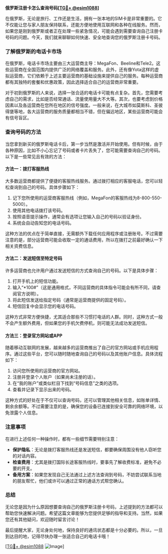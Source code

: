 **俄罗斯注册卡怎么查询号码[[TG💪+ @esim1088](https://t.me/s/esim1088)]**

在俄罗斯，无论是旅行、工作还是生活，拥有一张本地的SIM卡是非常重要的。它不仅能让您与家人朋友保持联系，还能方便地使用互联网和各种在线服务。然而，如果您是刚到俄罗斯或者正在处理一些紧急情况，可能会遇到需要查询自己注册卡号码的问题。今天，我们就来聊聊如何快速、安全地查询您的俄罗斯注册卡号码。

### 了解俄罗斯的电话卡市场

在俄罗斯，电话卡市场主要由三大运营商主导：MegaFon、Beeline和Tele2。这些运营商在全国范围内提供广泛的网络覆盖和服务。此外，还有像Yota这样的虚拟运营商，它们依赖于上述主要运营商的基础设施来提供自己的服务。每种运营商都有其独特的套餐和优惠政策，因此选择适合自己的运营商非常重要。

对于初到俄罗斯的人来说，选择一张合适的电话卡可能有点复杂。首先，您需要考虑自己的需求，比如是否经常通话、流量使用量大不大等。其次，也要考虑到价格因素以及各运营商在您所在地区的信号强度。一般来说，在大城市如莫斯科、圣彼得堡等地，各大运营商的服务质量都相当不错，但在偏远地区，某些运营商可能会有信号盲区。

### 查询号码的方法

当您拿到新买的俄罗斯电话卡后，第一步当然是激活并开始使用。但有时候，由于各种原因，比如不小心忘记了号码或者卡片丢失了，您可能需要查询自己的号码。以下是一些常见且有效的方法：

#### 方法一：拨打客服热线

大多数运营商都提供了便捷的客服热线服务。通过拨打相应的客服电话，您可以轻松查询到自己的号码。具体步骤如下：
1. 记下您所使用的运营商客服热线（例如，MegaFon的客服热线为8-800-550-5000）。
2. 使用其他电话拨打该号码。
3. 按照语音提示操作，通常会有选项让您输入自己的号码以验证身份。
4. 系统会自动告知您的电话号码。

这种方法的优点在于简单直接，无需额外下载任何应用程序或注册账号。不过需要注意的是，部分运营商可能会收取一定的通话费用，所以在拨打之前最好确认一下相关资费信息。

#### 方法二：发送短信至特定号码

许多运营商也允许用户通过发送短信的方式查询自己的号码。以下是具体步骤：
1. 打开手机上的短信功能。
2. 输入“*100#”（这是通用格式，不同运营商的具体指令可能会有所不同，请查阅官方说明）。
3. 将此短信发送给指定号码（通常是运营商提供的固定号码）。
4. 短信回复中会显示您的电话号码。

这种方式非常方便快捷，尤其适合那些不习惯打电话的人群。同时，这种方式一般不会产生额外费用，但如果您的手机欠费停机，则可能无法成功发送短信。

#### 方法三：登录官方网站或APP

随着移动互联网的发展，越来越多的运营商推出了自己的官方网站或手机应用程序。通过这些平台，您可以随时随地查询自己的号码以及其他账户信息。具体流程如下：
1. 访问您所使用的运营商的官方网站。
2. 注册并登录个人账户（如果尚未注册的话）。
3. 在“我的账户”或类似栏目下找到“号码信息”之类的选项。
4. 查看并记录下显示出来的号码。

这种方式的好处在于不仅可以查询号码，还可以管理其他相关信息，如账单详情、剩余余额等。不过需要注意的是，确保您的设备已连接到安全可靠的网络环境，以免泄露个人信息。

### 注意事项

在进行上述任何一种操作时，都有一些细节需要特别注意：
- **保护隐私**：无论是拨打客服热线还是发送短信，都要确保周围没有他人窃听您的对话内容。
- **检查费用**：尤其是拨打国际长途客服热线时，要事先了解收费标准，避免不必要的开支。
- **备用方案**：如果您发现自己无法通过上述方法查询到号码，不妨尝试联系当地的朋友帮忙，他们或许可以通过正常的通话方式帮您确认。

### 总结

无论您是因为什么原因想要查询自己的俄罗斯注册卡号码，上述提到的方法都可以帮助您快速解决问题。希望这篇文章能够为您提供足够的指导和支持。当然，如果您还有其他疑问，欢迎随时留言讨论！

最后提醒大家，无论身处何地，保持良好的通讯状态都是十分必要的。所以，一旦到达目的地，记得尽快办理一张适合自己的电话卡哦！

[[TG💪+ @esim1088](https://t.me/s/esim1088) ![Image](https://i.postimg.cc/4NQfJmqS/Snipaste-2025-05-13-00-14-12.png)]